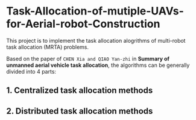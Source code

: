 # Task-Allocation-of-mutiple-UAVs-for-Aerial-robot-Construction

This project is to implement the task allocation alogrithms of multi-robot task allocation (MRTA) problems. <br>

Based on the paper of `CHEN Xia and QIAO Yan-zhi` in **Summary of unmanned aerial vehicle task allocation**, the algorithms can be generally divided into 4 parts:

## 1. Centralized task allocation methods

## 2. Distributed task allocation methods

